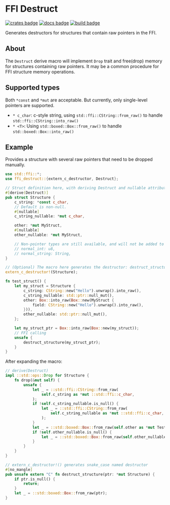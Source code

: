 # FFI Destruct
[![crates badge]][crates.io] [![docs badge]][docs.rs] [![build badge]][build]

[crates badge]: https://img.shields.io/crates/v/ffi-destruct.svg?logo=rust
[crates.io]: https://crates.io/crates/ffi-destruct
[docs badge]: https://img.shields.io/docsrs/ffi-destruct/latest?label=docs.rs&logo=docs.rs
[docs.rs]: https://docs.rs/ffi-destruct
[build badge]: https://github.com/I-Info/FFI-destruct/actions/workflows/build.yml/badge.svg
[build]: https://github.com/I-Info/FFI-destruct/actions/workflows/build.yml

Generates destructors for structures that contain raw pointers in the FFI.

## About
The `Destruct` derive macro will implement `Drop` trait and free(drop) memory for structures containing raw pointers.
It may be a common procedure for FFI structure memory operations.

## Supported types
Both `*const` and `*mut` are acceptable. 
But currently, only single-level pointers are supported.

- `* c_char`: c-style string, using `std::ffi::CString::from_raw()` to handle `std::ffi::CString::into_raw()`
- `* <T>`: Using `std::boxed::Box::from_raw()` to handle `std::boxed::Box::into_raw()`

## Example
Provides a structure with several raw pointers that need to be dropped manually.
```rust
use std::ffi::*;
use ffi_destruct::{extern_c_destructor, Destruct};

// Struct definition here, with deriving Destruct and nullable attributes.
#[derive(Destruct)]
pub struct Structure {
    c_string: *const c_char,
    // Default is non-null.
    #[nullable]
    c_string_nullable: *mut c_char,

    other: *mut MyStruct,
    #[nullable]
    other_nullable: *mut MyStruct,

    // Non-pointer types are still available, and will not be added to drop().
    // normal_int: u8,
    // normal_string: String,
}

// (Optional) The macro here generates the destructor: destruct_structure()
extern_c_destructor!(Structure);

fn test_struct() {
    let my_struct = Structure {
        c_string: CString::new("Hello").unwrap().into_raw(),
        c_string_nullable: std::ptr::null_mut(),
        other: Box::into_raw(Box::new(MyStruct {
            field: CString::new("Hello").unwrap().into_raw(),
        })),
        other_nullable: std::ptr::null_mut(),
    };

    let my_struct_ptr = Box::into_raw(Box::new(my_struct));
    // FFI calling
    unsafe {
        destruct_structure(my_struct_ptr);
    }
}
```

After expanding the macro:
```rust
// derive(Destruct)
impl ::std::ops::Drop for Structure {
    fn drop(&mut self) {
        unsafe {
            let _ = ::std::ffi::CString::from_raw(
                self.c_string as *mut ::std::ffi::c_char,
            );
            if !self.c_string_nullable.is_null() {
                let _ = ::std::ffi::CString::from_raw(
                    self.c_string_nullable as *mut ::std::ffi::c_char,
                );
            }
            let _ = ::std::boxed::Box::from_raw(self.other as *mut TestA);
            if !self.other_nullable.is_null() {
                let _ = ::std::boxed::Box::from_raw(self.other_nullable as *mut TestA);
            }
        }
    }
}

// extern_c_destructor!() generates snake_case named destructor
#[no_mangle]
pub unsafe extern "C" fn destruct_structure(ptr: *mut Structure) {
    if ptr.is_null() {
        return;
    }
    let _ = ::std::boxed::Box::from_raw(ptr);
}
```